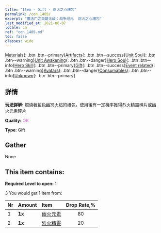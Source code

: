 ```yaml
---
title: "Item - Gift - 熔火之心禮包"
permalink: /con_1405/
excerpt: "魔法门之英雄无敌：战争纪元  熔火之心禮包"
last_modified_at: 2021-06-07
locale: cn
ref: "con_1405.md"
toc: false
classes: wide
---
```

 [Materials](/ItemsCN/){: .btn .btn--primary}[Artifacts](/ItemsCN/Artifacts/){: .btn .btn--success}[Unit Soul](/ItemsCN/UnitSoul/){: .btn .btn--warning}[Unit Awakening](/ItemsCN/UnitAwakening/){: .btn .btn--danger}[Hero Soul](/ItemsCN/HeroSoul/){: .btn .btn--info}[Hero Skill](/ItemsCN/HeroSkill/){: .btn .btn--primary}[Gift](/ItemsCN/Gift/){: .btn .btn--success}[Event related](/ItemsCN/Events/){: .btn .btn--warning}[Avatars](/ItemsCN/Avatars/){: .btn .btn--danger}[Consumables](/ItemsCN/Consumables/){: .btn .btn--info}[Unknown](/ItemsCN/Unknown/){: .btn .btn--primary}

## 詳情
 **玩法詳解:** 燃燒著藍色幽冥火焰的禮包，使用後有一定機率獲得烈火精靈碎片或幽火元素碎片

 **Quality:** <span style="color: #DA70D6">OK</span>

 **Type:** Gift

## Gather

  None

## This item contains:

 **Required Level to open:** 1

 3 You would get **1** item  from:

  | Nr | Amount |     Item    | Drop Rate,% |
  |:---|:-------|:------------|:---------:|
  | 1 |  **1x** | [幽火元素](/cn/Items/unt_265/) | 80 | 
  | 2 |  **1x** | [烈火精靈](/cn/Items/unt_231/) | 20 | 

